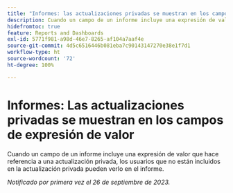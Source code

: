 ```yaml
---
title: "Informes: las actualizaciones privadas se muestran en los campos de expresión de valor"
description: Cuando un campo de un informe incluye una expresión de valor que hace referencia a una actualización privada, los usuarios que no están incluidos en la actualización privada pueden verlo en el informe.
hidefromtoc: true
feature: Reports and Dashboards
exl-id: 5771f981-a98d-46e7-8265-af104a7aaf4e
source-git-commit: 4d5c6516446b081eba7c90143147270e38e1f7d1
workflow-type: ht
source-wordcount: '72'
ht-degree: 100%

---
```


# Informes: Las actualizaciones privadas se muestran en los campos de expresión de valor

Cuando un campo de un informe incluye una expresión de valor que hace referencia a una actualización privada, los usuarios que no están incluidos en la actualización privada pueden verlo en el informe.

_Notificado por primera vez el 26 de septiembre de 2023._
